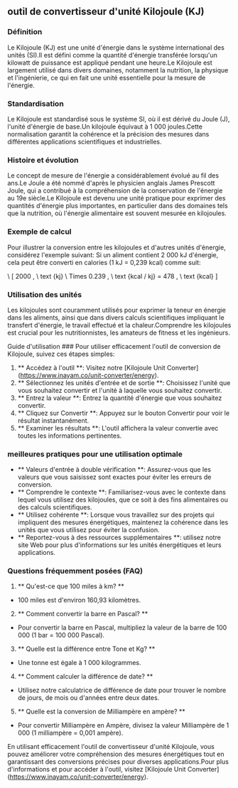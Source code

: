 ## outil de convertisseur d'unité Kilojoule (KJ)

### Définition
Le Kilojoule (KJ) est une unité d'énergie dans le système international des unités (SI).Il est défini comme la quantité d'énergie transférée lorsqu'un kilowatt de puissance est appliqué pendant une heure.Le Kilojoule est largement utilisé dans divers domaines, notamment la nutrition, la physique et l'ingénierie, ce qui en fait une unité essentielle pour la mesure de l'énergie.

### Standardisation
Le Kilojoule est standardisé sous le système SI, où il est dérivé du Joule (J), l'unité d'énergie de base.Un kilojoule équivaut à 1 000 joules.Cette normalisation garantit la cohérence et la précision des mesures dans différentes applications scientifiques et industrielles.

### Histoire et évolution
Le concept de mesure de l'énergie a considérablement évolué au fil des ans.Le Joule a été nommé d'après le physicien anglais James Prescott Joule, qui a contribué à la compréhension de la conservation de l'énergie au 19e siècle.Le Kilojoule est devenu une unité pratique pour exprimer des quantités d'énergie plus importantes, en particulier dans des domaines tels que la nutrition, où l'énergie alimentaire est souvent mesurée en kilojoules.

### Exemple de calcul
Pour illustrer la conversion entre les kilojoules et d'autres unités d'énergie, considérez l'exemple suivant: Si un aliment contient 2 000 kJ d'énergie, cela peut être converti en calories (1 kJ = 0,239 kcal) comme suit:

\ [
2000 \, \ text {kj} \ Times 0.239 \, \ text {kcal / kj} = 478 \, \ text {kcal}
\]

### Utilisation des unités
Les kilojoules sont couramment utilisés pour exprimer la teneur en énergie dans les aliments, ainsi que dans divers calculs scientifiques impliquant le transfert d'énergie, le travail effectué et la chaleur.Comprendre les kilojoules est crucial pour les nutritionnistes, les amateurs de fitness et les ingénieurs.

Guide d'utilisation ###
Pour utiliser efficacement l'outil de conversion de Kilojoule, suivez ces étapes simples:

1. ** Accédez à l'outil **: Visitez notre [Kilojoule Unit Converter] (https://www.inayam.co/unit-converter/energy).
2. ** Sélectionnez les unités d'entrée et de sortie **: Choisissez l'unité que vous souhaitez convertir et l'unité à laquelle vous souhaitez convertir.
3. ** Entrez la valeur **: Entrez la quantité d'énergie que vous souhaitez convertir.
4. ** Cliquez sur Convertir **: Appuyez sur le bouton Convertir pour voir le résultat instantanément.
5. ** Examiner les résultats **: L'outil affichera la valeur convertie avec toutes les informations pertinentes.

### meilleures pratiques pour une utilisation optimale
- ** Valeurs d'entrée à double vérification **: Assurez-vous que les valeurs que vous saisissez sont exactes pour éviter les erreurs de conversion.
- ** Comprendre le contexte **: Familiarisez-vous avec le contexte dans lequel vous utilisez des kilojoules, que ce soit à des fins alimentaires ou des calculs scientifiques.
- ** Utilisez cohérente **: Lorsque vous travaillez sur des projets qui impliquent des mesures énergétiques, maintenez la cohérence dans les unités que vous utilisez pour éviter la confusion.
- ** Reportez-vous à des ressources supplémentaires **: utilisez notre site Web pour plus d'informations sur les unités énergétiques et leurs applications.

### Questions fréquemment posées (FAQ)

1. ** Qu'est-ce que 100 miles à km? **
- 100 miles est d'environ 160,93 kilomètres.

2. ** Comment convertir la barre en Pascal? **
- Pour convertir la barre en Pascal, multipliez la valeur de la barre de 100 000 (1 bar = 100 000 Pascal).

3. ** Quelle est la différence entre Tone et Kg? **
- Une tonne est égale à 1 000 kilogrammes.

4. ** Comment calculer la différence de date? **
- Utilisez notre calculatrice de différence de date pour trouver le nombre de jours, de mois ou d'années entre deux dates.

5. ** Quelle est la conversion de Milliampère en ampère? **
- Pour convertir Milliampère en Ampère, divisez la valeur Milliampère de 1 000 (1 milliampère = 0,001 ampère).

En utilisant efficacement l'outil de convertisseur d'unité Kilojoule, vous pouvez améliorer votre compréhension des mesures énergétiques tout en garantissant des conversions précises pour diverses applications.Pour plus d'informations et pour accéder à l'outil, visitez [Kilojoule Unit Converter] (https://www.inayam.co/unit-converter/energy).